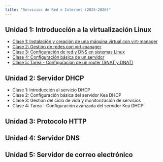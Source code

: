 ```yaml
---
title: "Servicios de Red e Internet (2025-2026)"
---
```


## Unidad 1: Introducción a la virtualización Linux

* [Clase 1: Instalación y creación de una máquina virtual con virt-manager](2526/u1/clase1.html)
* [Clase 2: Gestión de redes con virt-manager](2526/u1/clase2.html)
* [Clase 3: Configuración de red y DNS en sistemas Linux](2526/u1/clase3.html)
* [Clase 4: Configuración básica de un servidor](2526/u1/clase4.html)
* [Clase 5: Tarea - Configuración de un router (SNAT y DNAT)](2526/u1/clase5.html)

## Unidad 2: Servidor DHCP

* Clase 1: Introducción al servicio DHCP
* Clase 2: Configuración básica del servidor Kea DHCP
* Clase 3: Gestión del ciclo de vida y monitorización de servicios
* Clase 4: Tarea - Configuración avanzada del servidor Kea DHCP

## Unidad 3: Protocolo HTTP

## Unidad 4: Servidor DNS

## Unidad 5: Servidor de correo electrónico